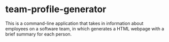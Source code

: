 # team-profile-generator
This is a command-line application that takes in information about employees on a software team, in which generates a HTML webpage with a brief summary for each person. 
